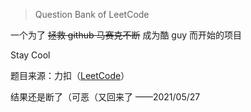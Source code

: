 > Question Bank of LeetCode

一个为了 ~~拯救 github 马赛克不断~~  成为酷 guy 而开始的项目

Stay Cool



题目来源：力扣（[LeetCode](https://leetcode-cn.com/)）



结果还是断了（可恶（又回来了 ——2021/05/27